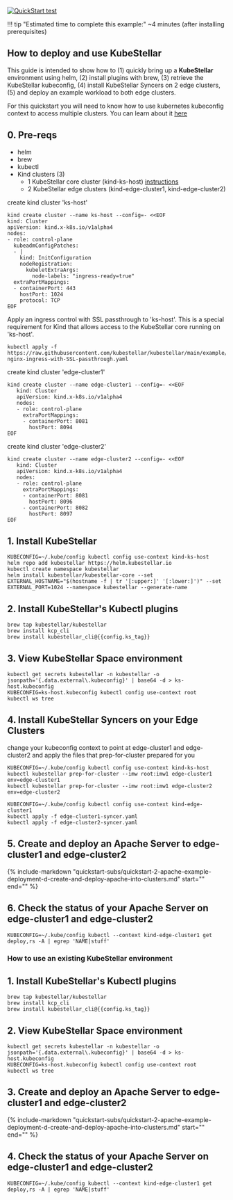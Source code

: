 
[![QuickStart test]({{config.repo_url}}/actions/workflows/docs-ecutable-qs.yml/badge.svg?branch={{config.ks_branch}})]({{config.repo_url}}/actions/workflows/docs-ecutable-qs.yml)&nbsp;&nbsp;&nbsp;


!!! tip "Estimated time to complete this example:" 
    ~4 minutes (after installing prerequisites)

## How to deploy and use KubeStellar

This guide is intended to show how to (1) quickly bring up a **KubeStellar** environment using helm, (2) install plugins with brew, (3) retrieve the KubeStellar kubeconfig, (4) install KubeStellar Syncers on 2 edge clusters, (5) and deploy an example workload to both edge clusters.

For this quickstart you will need to know how to use kubernetes kubeconfig context to access multiple clusters.  You can learn about it [here](https://kubernetes.io/docs/tasks/access-application-cluster/configure-access-multiple-clusters/)

## 0. Pre-reqs

- helm
- brew
- kubectl
- Kind clusters (3) 
   - 1 KubeStellar core cluster (kind-ks-host) [instructions](https://docs.kubestellar.io/main/Coding%20Milestones/PoC2023q1/environments/dev-env/#hosting-kubestellar-in-a-kind-cluster)
   - 2 KubeStellar edge clusters (kind-edge-cluster1, kind-edge-cluster2)

create kind cluster 'ks-host'
```
kind create cluster --name ks-host --config=- <<EOF
kind: Cluster
apiVersion: kind.x-k8s.io/v1alpha4
nodes:
- role: control-plane
  kubeadmConfigPatches:
  - |
    kind: InitConfiguration
    nodeRegistration:
      kubeletExtraArgs:
        node-labels: "ingress-ready=true"
  extraPortMappings:
  - containerPort: 443
    hostPort: 1024
    protocol: TCP
EOF
```

Apply an ingress control with SSL passthrough to 'ks-host'. This is a special requirement for Kind that allows access to the KubeStellar core running on 'ks-host'.
```
kubectl apply -f https://raw.githubusercontent.com/kubestellar/kubestellar/main/example/kind-nginx-ingress-with-SSL-passthrough.yaml
```

create kind cluster 'edge-cluster1'
```
kind create cluster --name edge-cluster1 --config=- <<EOF
   kind: Cluster
   apiVersion: kind.x-k8s.io/v1alpha4
   nodes:
   - role: control-plane
     extraPortMappings:
     - containerPort: 8081
       hostPort: 8094
EOF
```

create kind cluster 'edge-cluster2'

```
kind create cluster --name edge-cluster2 --config=- <<EOF
   kind: Cluster
   apiVersion: kind.x-k8s.io/v1alpha4
   nodes:
   - role: control-plane
     extraPortMappings:
     - containerPort: 8081
       hostPort: 8096
     - containerPort: 8082
       hostPort: 8097
EOF
```
   
## 1. Install KubeStellar

```
KUBECONFIG=~/.kube/config kubectl config use-context kind-ks-host
helm repo add kubestellar https://helm.kubestellar.io
kubectl create namespace kubestellar
helm install kubestellar/kubestellar-core --set EXTERNAL_HOSTNAME="$(hostname -f | tr '[:upper:]' '[:lower:]')" --set EXTERNAL_PORT=1024 --namespace kubestellar --generate-name
```
<!-- 
-or-

```
oc login
oc new-project kubestellar
helm install kubestellar --set clusterType=OpenShift
``` -->

## 2. Install KubeStellar's Kubectl plugins

```
brew tap kubestellar/kubestellar
brew install kcp_cli
brew install kubestellar_cli@{{config.ks_tag}}
```

## 3. View KubeStellar Space environment

```
kubectl get secrets kubestellar -n kubestellar -o jsonpath='{.data.external\.kubeconfig}' | base64 -d > ks-host.kubeconfig
KUBECONFIG=ks-host.kubeconfig kubectl config use-context root
kubectl ws tree
```

## 4. Install KubeStellar Syncers on your Edge Clusters
change your kubeconfig context to point at edge-cluster1 and edge-cluster2 and apply the files that prep-for-cluster prepared for you

```
KUBECONFIG=~/.kube/config kubectl config use-context kind-ks-host
kubectl kubestellar prep-for-cluster --imw root:imw1 edge-cluster1 env=edge-cluster1
kubectl kubestellar prep-for-cluster --imw root:imw1 edge-cluster2 env=edge-cluster2
```

```
KUBECONFIG=~/.kube/config kubectl config use-context kind-edge-cluster1
kubectl apply -f edge-cluster1-syncer.yaml
kubectl apply -f edge-cluster2-syncer.yaml
```

## 5. Create and deploy an Apache Server to edge-cluster1 and edge-cluster2

{%
   include-markdown "quickstart-subs/quickstart-2-apache-example-deployment-d-create-and-deploy-apache-into-clusters.md"
   start="<!--quickstart-2-apache-example-deployment-d-create-and-deploy-apache-into-clusters-start-->"
   end="<!--quickstart-2-apache-example-deployment-d-create-and-deploy-apache-into-clusters-end-->"
%}

## 6. Check the status of your Apache Server on edge-cluster1 and edge-cluster2

```
KUBECONFIG=~/.kube/config kubectl --context kind-edge-cluster1 get deploy,rs -A | egrep 'NAME|stuff'
```

### How to use an existing KubeStellar environment

## 1. Install KubeStellar's Kubectl plugins

```
brew tap kubestellar/kubestellar
brew install kcp_cli
brew install kubestellar_cli@{{config.ks_tag}}
```

## 2. View KubeStellar Space environment

```
kubectl get secrets kubestellar -n kubestellar -o jsonpath='{.data.external\.kubeconfig}' | base64 -d > ks-host.kubeconfig
KUBECONFIG=ks-host.kubeconfig kubectl config use-context root
kubectl ws tree
```

## 3. Create and deploy an Apache Server to edge-cluster1 and edge-cluster2

{%
   include-markdown "quickstart-subs/quickstart-2-apache-example-deployment-d-create-and-deploy-apache-into-clusters.md"
   start="<!--quickstart-2-apache-example-deployment-d-create-and-deploy-apache-into-clusters-start-->"
   end="<!--quickstart-2-apache-example-deployment-d-create-and-deploy-apache-into-clusters-end-->"
%}

## 4. Check the status of your Apache Server on edge-cluster1 and edge-cluster2

```
KUBECONFIG=~/.kube/config kubectl --context kind-edge-cluster1 get deploy,rs -A | egrep 'NAME|stuff'
```